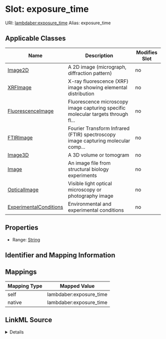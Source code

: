 

# Slot: exposure_time 



URI: [lambdaber:exposure_time](https://w3id.org/lambda-ber-schema/exposure_time)
Alias: exposure_time

<!-- no inheritance hierarchy -->





## Applicable Classes

| Name | Description | Modifies Slot |
| --- | --- | --- |
| [Image2D](Image2D.md) | A 2D image (micrograph, diffraction pattern) |  no  |
| [XRFImage](XRFImage.md) | X-ray fluorescence (XRF) image showing elemental distribution |  no  |
| [FluorescenceImage](FluorescenceImage.md) | Fluorescence microscopy image capturing specific molecular targets through fl... |  no  |
| [FTIRImage](FTIRImage.md) | Fourier Transform Infrared (FTIR) spectroscopy image capturing molecular comp... |  no  |
| [Image3D](Image3D.md) | A 3D volume or tomogram |  no  |
| [Image](Image.md) | An image file from structural biology experiments |  no  |
| [OpticalImage](OpticalImage.md) | Visible light optical microscopy or photography image |  no  |
| [ExperimentalConditions](ExperimentalConditions.md) | Environmental and experimental conditions |  no  |






## Properties

* Range: [String](String.md)




## Identifier and Mapping Information







## Mappings

| Mapping Type | Mapped Value |
| ---  | ---  |
| self | lambdaber:exposure_time |
| native | lambdaber:exposure_time |




## LinkML Source

<details>
```yaml
name: exposure_time
alias: exposure_time
domain_of:
- Image
- ExperimentalConditions
range: string

```
</details>